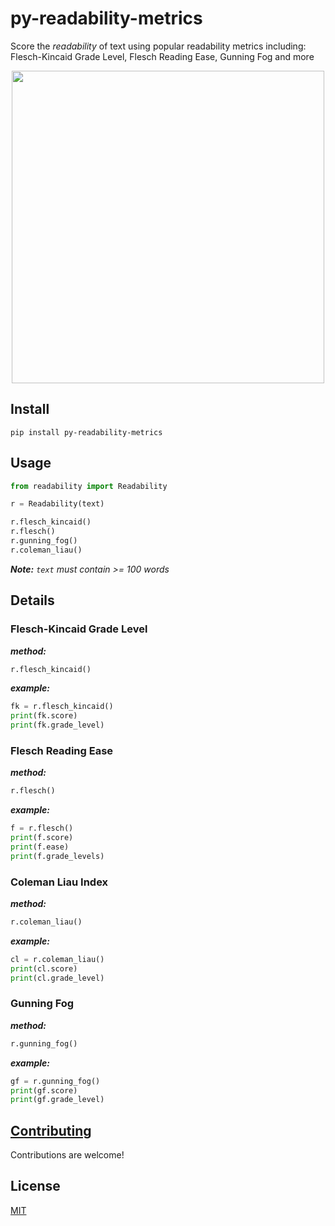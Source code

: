 # py-readability-metrics

Score the _readability_ of text using popular readability metrics including: Flesch-Kincaid Grade Level, Flesch Reading Ease, Gunning Fog and more

<p align="center">
 <img src="https://raw.githubusercontent.com/cdimascio/py-readability-metrics/master/assets/py-readability-metrics.png" width="500"></>
</p>

## Install

```shell
pip install py-readability-metrics
```

## Usage

```python
from readability import Readability

r = Readability(text)

r.flesch_kincaid()
r.flesch()
r.gunning_fog()
r.coleman_liau()
```

***Note:** `text` must contain >= 100 words*

## Details

### Flesch-Kincaid Grade Level

***method:***

```python
r.flesch_kincaid()
```

***example:***

```python
fk = r.flesch_kincaid()
print(fk.score)
print(fk.grade_level)
```


### Flesch Reading Ease

***method:***

```python
r.flesch()
```

***example:***

```python
f = r.flesch()
print(f.score)
print(f.ease)
print(f.grade_levels)
```

### Coleman Liau Index

***method:***

```python
r.coleman_liau()
```

***example:***

```python
cl = r.coleman_liau()
print(cl.score)
print(cl.grade_level)
```


### Gunning Fog

***method:***

```python
r.gunning_fog()
```

***example:***

```python
gf = r.gunning_fog()
print(gf.score)
print(gf.grade_level)
```


## [Contributing](CONTRIBUTING.md)

Contributions are welcome!

## License

[MIT](LICENSE)
